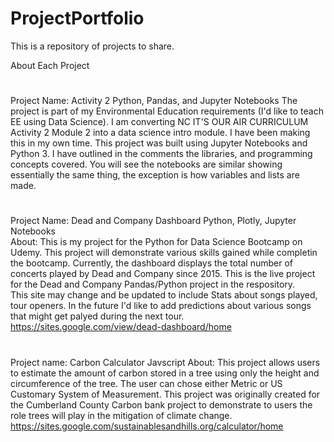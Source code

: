 # ProjectPortfolio
This is a repository of projects to share. 

About Each Project
#
Project Name: Activity 2
Python, Pandas, and Jupyter Notebooks
The project is part of my Environmental Education requirements (I'd like to teach EE using Data Science).  I am converting  NC IT'S OUR AIR CURRICULUM Activity 2 Module 2  into a data science intro module.  I have been making this in my own time.  This project was built using Jupyter Notebooks and Python 3.  I have outlined in the comments the libraries, and programming concepts covered. You will see the notebooks are similar showing essentially the same thing, the exception is how variables and lists are made.
#
Project Name: Dead and Company Dashboard 
Python, Plotly, Jupyter Notebooks  
About: This is my project for the Python for Data Science Bootcamp on Udemy. This project will demonstrate various skills gained while completin the bootcamp. 
Currently, the dashboard displays the total number of concerts played 
by Dead and Company since 2015.  This is the live project for the Dead and Company Pandas/Python project in the respository.  
This site may change and be updated to include Stats about songs played, tour openers.  In the future I'd like to add predictions about 
various songs that might get palyed during the next tour. 
https://sites.google.com/view/dead-dashboard/home 
#

Project name: Carbon Calculator 
Javscript 
About: This project allows users to estimate the amount of carbon stored in a tree 
using only the height and circumference of the tree. 
The user can chose either Metric or US Customary System of Measurement. 
This project was originally created for the Cumberland County Carbon bank project to demonstrate to 
users the role trees will play in the mitigation of climate change. 
https://sites.google.com/sustainablesandhills.org/calculator/home 

